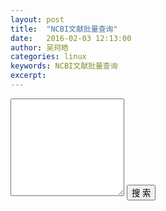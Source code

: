 ```yaml
---
layout: post
title:  "NCBI文献批量查询"
date:   2016-02-03 12:13:00
author: 吴珂皓
categories: linux
keywords: NCBI文献批量查询
excerpt: 
---
```


<div class = "query">
  <textarea class="form-control" rows="10"></textarea>
  <button type="button" class="btn btn-primary btn-lg btn-block">搜  索</button>
</div>
<div class = "result">
</div>
